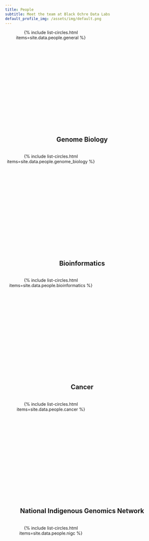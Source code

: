 ```yaml
---
title: People
subtitle: Meet the team at Black Ochre Data Labs
default_profile_img: /assets/img/default.png
---
```

<html>
<style>
 .grid { 
  display: grid;
  grid-template-columns: repeat(3, 300px);
  gap: 5px;
  grid-auto-rows: minmax(300px, auto);
 }

 .grid-item {
 align-self: start;
 justify-self: center;
 
 }
</style>
 
<body>
<div class="grid">
 <div class="grid-item" align="center">
 {% include list-circles.html items=site.data.people.general %}
 </div>
</div>
 <br><h2><center>Genome Biology</center></h2><br>
 <div class="grid">
  <div class="grid-item" align="center">
{% include list-circles.html items=site.data.people.genome_biology %} 
  </div>
  </div>
 <br><h2><center>Bioinformatics</center></h2><br>
 <div class="grid">
  <div class="grid-item" align="center">
{% include list-circles.html items=site.data.people.bioinformatics %}
  </div>
  </div>
 <br><h2><center>Cancer</center></h2><br>
 <div class="grid">
  <div class="grid-item" align="center">
  {% include list-circles.html items=site.data.people.cancer %}
  </div>
  </div>
 <br><h2><center>National Indigenous Genomics Network</center></h2><br>
 <div class="grid">
  <div class="grid-item" align="center">
 {% include list-circles.html items=site.data.people.nigc %}
  </div>
  </div>
</body>
</html>
